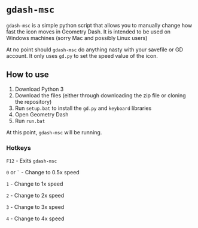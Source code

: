 # `gdash-msc`
`gdash-msc` is a simple python script that allows you to manually change how fast the icon moves in Geometry Dash. It is intended to be used on Windows machines (sorry Mac and possibly Linux users)

At no point should `gdash-msc` do anything nasty with your savefile or GD account. It only uses `gd.py` to set the speed value of the icon.

## How to use
1. Download Python 3
2. Download the files (either through downloading the zip file or cloning the repository)
3. Run `setup.bat` to install the `gd.py` and `keyboard` libraries
4. Open Geometry Dash
5. Run `run.bat`

At this point, `gdash-msc` will be running.

### Hotkeys

`F12` - Exits `gdash-msc`

`0` or `` ` `` - Change to 0.5x speed

`1` - Change to 1x speed

`2` - Change to 2x speed

`3` - Change to 3x speed

`4` - Change to 4x speed